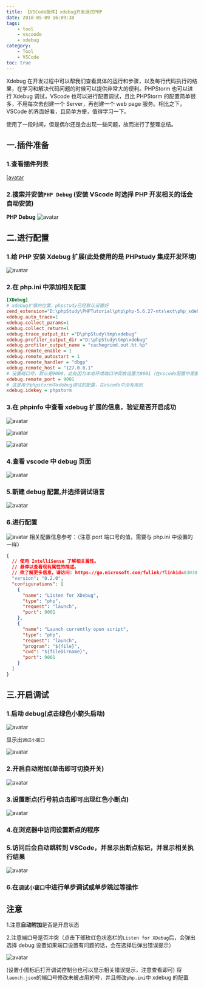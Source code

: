 ```yaml
---
title: 【VSCode插件】xdebug开发调试PHP
date: 2018-05-09 16:09:38
tags:
    - tool
    - vscoode
    - xdebug
category:
    - Tool
    - VSCode
toc: true
---
```


Xdebug 在开发过程中可以帮我们查看具体的运行和步骤，以及每行代码执行的结果，在学习和解决代码问题的时候可以提供非常大的便利。PHPStorm 也可以进行 Xdebug 调试，VScode 也可以进行配置调试，且比 PHPStorm 的配置简单很多，不用每次去创建一个 Server，再创建一个 web page 服务。相比之下，VSCode 的界面好看，且简单方便，值得学习一下。

使用了一段时间，但是偶尔还是会出现一些问题，故而进行了整理总结。

<!-- more -->

## 一.插件准备

### 1.查看插件列表

[[avatar](https://raw.githubusercontent.com/zqunor/MarkdownPic/master/vscode-debug-01.png)

### 2.搜索并安装`PHP Debug` (安装 VScode 时选择 PHP 开发相关的话会自动安装)

**PHP Debug**
![avatar](https://raw.githubusercontent.com/zqunor/MarkdownPic/master/vscode-debug-02.png)

## 二.进行配置

### 1.给 PHP 安装 Xdebug 扩展(此处使用的是 PHPstudy 集成开发环境)

![avatar](https://raw.githubusercontent.com/zqunor/MarkdownPic/master/vscode-debug-04xdebug.png)

### 2.在 php.ini 中添加相关配置

```ini
[XDebug]
# xdebug扩展的位置，phpstudy已经默认设置好
zend_extension="D:\phpStudy\PHPTutorial\php\php-5.6.27-nts\ext\php_xdebug.dll"
xdebug.auto_trace=1
xdebug.collect_params=1
xdebug.collect_return=1
xdebug.trace_output_dir ="D\phpStudy\tmp\xdebug"
xdebug.profiler_output_dir ="D:\phpStudy\tmp\xdebug"
xdebug.profiler_output_name = "cachegrind.out.%t.%p"
xdebug.remote_enable = 1
xdebug.remote_autostart = 1
xdebug.remote_handler = "dbgp"
xdebug.remote_host = "127.0.0.1"
# 设置端口号，默认是9000，此处因为本地环境端口冲突故设置为9001（在vscode配置中需要用到）
xdebug.remote_port = 9001
# 这是用于phpstorm中xdebug调试的配置，在vscode中没有用到
xdebug.idekey = phpstorm
```

### 3.在 phpinfo 中查看 xdebug 扩展的信息，验证是否开启成功

![avatar](https://raw.githubusercontent.com/zqunor/MarkdownPic/master/phpstrom_xdebug/08.png)

![avatar](https://raw.githubusercontent.com/zqunor/MarkdownPic/master/phpstrom_xdebug/09.png)

![avatar](https://raw.githubusercontent.com/zqunor/MarkdownPic/master/phpstrom_xdebug/10.png)

### 4.查看 vscode 中 debug 页面

![avatar](https://raw.githubusercontent.com/zqunor/MarkdownPic/master/vscode-debug-03.png)

### 5.新建 debug 配置,并选择调试语言

![avatar](https://raw.githubusercontent.com/zqunor/MarkdownPic/master/vscode-debug-05choose.png)

### 6.进行配置

![avatar](https://raw.githubusercontent.com/zqunor/MarkdownPic/master/vscode-debug-05setting.png)
相关配置信息参考：（注意 port 端口号的值，需要与 php.ini 中设置的一样）

```json
{
  // 使用 IntelliSense 了解相关属性。
  // 悬停以查看现有属性的描述。
  // 欲了解更多信息，请访问: https://go.microsoft.com/fwlink/?linkid=830387
  "version": "0.2.0",
  "configurations": [
    {
      "name": "Listen for XDebug",
      "type": "php",
      "request": "launch",
      "port": 9001
    },
    {
      "name": "Launch currently open script",
      "type": "php",
      "request": "launch",
      "program": "${file}",
      "cwd": "${fileDirname}",
      "port": 9001
    }
  ]
}
```

## 三.开启调试

### 1.启动 debug(点击绿色小箭头启动)

![avatar](https://raw.githubusercontent.com/zqunor/MarkdownPic/master/vscode-debug-06start.png)

显示出`调试小窗口`

![avatar](https://raw.githubusercontent.com/zqunor/MarkdownPic/master/vscode-debug-06startbanner.png)

### 2.开启自动附加(单击即可切换开关)

![avatar](https://raw.githubusercontent.com/zqunor/MarkdownPic/master/vscode-debug-06startfooter.png)

### 3.设置断点(行号前点击即可出现红色小断点)

![avatar](https://raw.githubusercontent.com/zqunor/MarkdownPic/master/vscode-debug-07duandian.png)

### 4.在浏览器中访问设置断点的程序

### 5.访问后会自动跳转到 VSCode，并显示出断点标记，并显示相关执行结果

![avatar](https://raw.githubusercontent.com/zqunor/MarkdownPic/master/vscode-debug-07start.png)

### 6.在`调试小窗口`中进行单步调试或单步跳过等操作

## 注意

1.注意**自动附加**是否是开启状态

2.注意端口号是否冲突（点击下部玫红色状态栏的`Listen for XDebug`后，会弹出选择 debug 设置如果端口设置有问题的话，会在选择后弹出错误提示）

![avatar](https://raw.githubusercontent.com/zqunor/MarkdownPic/master/vscode-debug-08port.png)

(设置小图标后打开调试控制台也可以显示相关错误提示，注意查看即可)
将`launch.json`的端口号修改未被占用的号，并且修改`php.ini`中 xdebug 的配置
